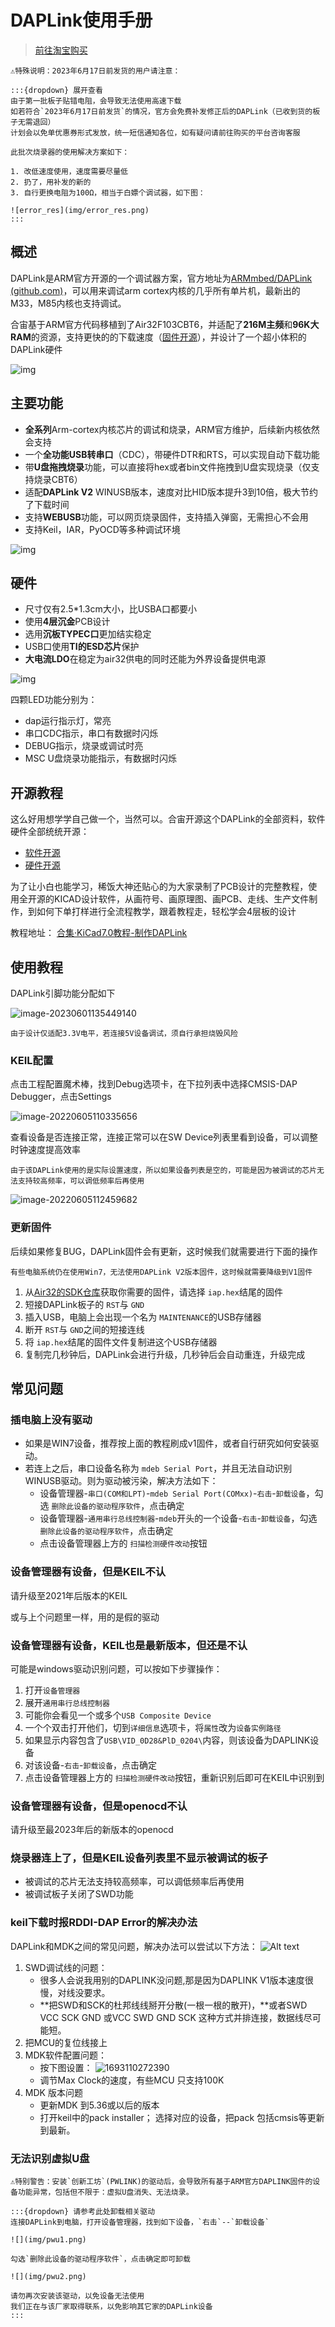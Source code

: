 # DAPLink使用手册

> [前往淘宝购买](https://item.taobao.com/item.htm?id=722898279573)

```{warning}
⚠特殊说明：2023年6月17日前发货的用户请注意：

:::{dropdown} 展开查看
由于第一批板子贴错电阻，会导致无法使用高速下载
如若符合`2023年6月17日前发货`的情况，官方会免费补发修正后的DAPLink（已收到货的板子无需退回）
计划会以免单优惠券形式发放，统一短信通知各位，如有疑问请前往购买的平台咨询客服

此批次烧录器的使用解决方案如下：

1. 改低速度使用，速度需要尽量低
2. 扔了，用补发的新的
3. 自行更换电阻为100Ω，相当于白嫖个调试器，如下图：

![error_res](img/error_res.png)
:::
```

## **概述**

DAPLink是ARM官方开源的一个调试器方案，官方地址为[ARMmbed/DAPLink (github.com)](https://github.com/ARMmbed/DAPLink)，可以用来调试arm cortex内核的几乎所有单片机，最新出的M33，M85内核也支持调试。

合宙基于ARM官方代码移植到了Air32F103CBT6，并适配了**216M主频**和**96K大RAM**的资源，支持更快的的下载速度（[固件开源](https://gitee.com/openLuat/daplink)），并设计了一个超小体积的DAPLink硬件

![img](img/1685598778508-1.jpg)

## 主要功能

- **全系列**Arm-cortex内核芯片的调试和烧录，ARM官方维护，后续新内核依然会支持
- 一个**全功能USB转串口**（CDC），带硬件DTR和RTS，可以实现自动下载功能
- 带**U盘拖拽烧录**功能，可以直接将hex或者bin文件拖拽到U盘实现烧录（仅支持烧录CBT6）
- 适配**DAPLink V2** WINUSB版本，速度对比HID版本提升3到10倍，极大节约了下载时间
- 支持**WEBUSB**功能，可以网页烧录固件，支持插入弹窗，无需担心不会用
- 支持Keil，IAR，PyOCD等多种调试环境

![img](img/1685598783342-4.png)

## 硬件

- 尺寸仅有2.5*1.3cm大小，比USBA口都要小
- 使用**4层沉金**PCB设计
- 选用**沉板TYPEC口**更加结实稳定
- USB口使用**TI的ESD芯片**保护
- **大电流LDO**在稳定为air32供电的同时还能为外界设备提供电源

![img](img/1685598788015-7.jpg)

四颗LED功能分别为：

- dap运行指示灯，常亮
- 串口CDC指示，串口有数据时闪烁
- DEBUG指示，烧录或调试时亮
- MSC U盘烧录功能指示，有数据时闪烁

## 开源教程

这么好用想学学自己做一个，当然可以。合宙开源这个DAPLink的全部资料，软件硬件全部统统开源：

- [软件开源](https://gitee.com/openLuat/daplink)
- [硬件开源](https://gitee.com/openLuat/luatos-broads/tree/master/broads/DAPLink-V2)

为了让小白也能学习，稀饭大神还贴心的为大家录制了PCB设计的完整教程，使用全开源的KICAD设计软件，从画符号、画原理图、画PCB、走线、生产文件制作，到如何下单打样进行全流程教学，跟着教程走，轻松学会4层板的设计

教程地址： [合集·KiCad7.0教程-制作DAPLink](https://space.bilibili.com/393224264/channel/collectiondetail?sid=1241842)

## 使用教程

DAPLink引脚功能分配如下

![image-20230601135449140](img/image-20230601135449140.png)

```{note}
由于设计仅适配3.3V电平，若连接5V设备调试，须自行承担烧毁风险
```

### KEIL配置

点击工程配置魔术棒，找到Debug选项卡，在下拉列表中选择CMSIS-DAP Debugger，点击Settings

![image-20220605110335656](img/image-20220605110335656.png)

查看设备是否连接正常，连接正常可以在SW Device列表里看到设备，可以调整时钟速度提高效率

```{note}
由于该DAPLink使用的是实际设置速度，所以如果设备列表是空的，可能是因为被调试的芯片无法支持较高频率，可以调低频率后再使用
```

![image-20220605112459682](img/image-20220605112459682.png)

### 更新固件

后续如果修复BUG，DAPLink固件会有更新，这时候我们就需要进行下面的操作

```{note}
有些电脑系统仍在使用Win7，无法使用DAPLink V2版本固件，这时候就需要降级到V1固件
```

1. 从[Air32的SDK仓库](https://gitee.com/openLuat/luatos-soc-air32f103/tree/master/AIR_Jlink_Keil)获取你需要的固件，请选择 `iap.hex`结尾的固件
2. 短接DAPLink板子的 `RST`与 `GND`
3. 插入USB，电脑上会出现一个名为 `MAINTENANCE`的USB存储器
4. 断开 `RST`与 `GND`之间的短接连线
5. 将 `iap.hex`结尾的固件文件复制进这个USB存储器
6. 复制完几秒钟后，DAPLink会进行升级，几秒钟后会自动重连，升级完成

## 常见问题

### 插电脑上没有驱动

- 如果是WIN7设备，推荐按上面的教程刷成v1固件，或者自行研究如何安装驱动。
- 若连上之后，串口设备名称为 `mdeb Serial Port`，并且无法自动识别WINUSB驱动。则为驱动被污染，解决方法如下：
  - 设备管理器-`串口(COM和LPT)`-`mdeb Serial Port(COMxx)`-`右击`-`卸载设备`，勾选 `删除此设备的驱动程序软件`，点击确定
  - 设备管理器-`通用串行总线控制器`-`mdeb`开头的一个设备-`右击`-`卸载设备`，勾选 `删除此设备的驱动程序软件`，点击确定
  - 点击设备管理器上方的 `扫描检测硬件改动`按钮

### 设备管理器有设备，但是KEIL不认

请升级至2021年后版本的KEIL

或与上个问题里一样，用的是假的驱动

### 设备管理器有设备，KEIL也是最新版本，但还是不认

可能是windows驱动识别问题，可以按如下步骤操作：

1. 打开`设备管理器`
1. 展开`通用串行总线控制器`
1. 可能你会看见一个或多个`USB Composite Device`
1. 一个个双击打开他们，切到`详细信息`选项卡，将`属性`改为`设备实例路径`
1. 如果显示内容包含了`USB\VID_0D28&PlD_0204\`内容，则该设备为DAPLINK设备
1. 对该设备-`右击`-`卸载设备`，点击确定
1. 点击设备管理器上方的 `扫描检测硬件改动`按钮，重新识别后即可在KEIL中识别到

### 设备管理器有设备，但是openocd不认

请升级至最2023年后的新版本的openocd

### 烧录器连上了，但是KEIL设备列表里不显示被调试的板子

- 被调试的芯片无法支持较高频率，可以调低频率后再使用
- 被调试板子关闭了SWD功能

### keil下载时报RDDI-DAP Error的解决办法

DAPLink和MDK之间的常见问题，解决办法可以尝试以下方法：
![Alt text](6f5cebec3b90c4af60bbfd8f2d5fe6ca.png)

1. SWD调试线的问题：
   - 很多人会说我用别的DAPLINK没问题,那是因为DAPLINK V1版本速度很慢，对线没要求。
   - **把SWD和SCK的杜邦线线掰开分散(一根一根的散开)，**或者SWD VCC SCK GND 或VCC SWD GND SCK 这种方式并排连接，数据线尽可能短。
2. 把MCU的复位线接上
3. MDK软件配置问题：
   - 按下图设置：
     ![1693110272390](image/daplink/1693110272390.png)
   - 调节Max Clock的速度，有些MCU 只支持100K
4. MDK 版本问题
   - 更新MDK 到5.36或以后的版本
   - 打开keil中的pack installer； 选择对应的设备，把pack 包括cmsis等更新到最新。

### 无法识别虚拟U盘

```{warning}
⚠特别警告：安装`创新工坊`(PWLINK)的驱动后，会导致所有基于ARM官方DAPLINK固件的设备功能异常，包括但不限于：虚拟U盘消失、无法烧录。

:::{dropdown} 请参考此处卸载相关驱动
连接DAPLink到电脑，打开设备管理器，找到如下设备，`右击`--`卸载设备`

![](img/pwu1.png)

勾选`删除此设备的驱动程序软件`，点击确定即可卸载

![](img/pwu2.png)

请勿再次安装该驱动，以免设备无法使用
我们正在与该厂家取得联系，以免影响其它家的DAPLink设备
:::
```
